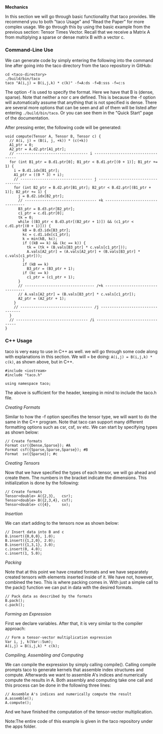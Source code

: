 **Mechanics**

In this section we will go through basic functionality that taco provides. We recommend you to both "taco Usage" and "Read the Paper" for more complex usage. We go through this by using the basic example from the previous section: Tensor Times Vector. Recall that we receive a Matrix A from multiplying a sparse or dense matrix B with a vector c.

### Command-Line Use

We can generate code by simply entering the following into the command line after going into the taco directory from the taco repository in GitHub:

```
cd <taco-directory>
./build/bin/taco
taco "A(i,j) = B(i,j,k) * c(k)" -f=A:ds -f=B:sss -f=c:s         
```

The option -f is used to specify the format. Here we have that B is (dense, sparse). Note that neither a nor c are defined. This is because the -f option will automatically assume that anything that is not specified is dense. There are several more options that can be seen and all of them will be listed after entering `./build/bin/taco`. Or you can see them in the "Quick Start" page of the documentation.  


After pressing enter, the following code will be generated:

```
void compute(Tensor A, Tensor B, Tensor c) {
  // A(i, j) = (B(i, j, +k)) * (c(+k))
  A1_ptr = 0;
  A2_ptr = A.d2.ptr[A1_ptr];
  // --------------------------------- i ----------------------------------
  for (int B1_ptr = B.d1.ptr[0]; B1_ptr < B.d1.ptr[(0 + 1)]; B1_ptr += 1) {
    i = B.d1.idx[B1_ptr];
    A1_ptr = ((0 * 3) + i);
    // --------------------------------- j ----------------------------------
    for (int B2_ptr = B.d2.ptr[B1_ptr]; B2_ptr < B.d2.ptr[(B1_ptr + 1)]; B2_ptr += 1) {
      j = B.d2.idx[B2_ptr];
      // --------------------------------- +k ---------------------------------
      B3_ptr = B.d3.ptr[B2_ptr];
      c1_ptr = c.d1.ptr[0];
      tk = 0;
      while ((B3_ptr < B.d3.ptr[(B2_ptr + 1)]) && (c1_ptr < c.d1.ptr[(0 + 1)])) {
        kB = B.d3.idx[B3_ptr];
        kc = c.d1.idx[c1_ptr];
        k = min(kB, kc);
        if ((kB == k) && (kc == k)) {
          tk = (tk + (B.vals[B3_ptr] * c.vals[c1_ptr]));
          A.vals[A2_ptr] = (A.vals[A2_ptr] + (B.vals[B3_ptr] * c.vals[c1_ptr]));
        }
        if (kB == k)
          B3_ptr = (B3_ptr + 1);
        if (kc == k)
          c1_ptr = (c1_ptr + 1);
      }
      // -------------------------------- /+k ---------------------------------
      // A.vals[A2_ptr] = (B.vals[B3_ptr] * c.vals[c1_ptr]);
      A2_ptr = (A2_ptr + 1);
    }
    // --------------------------------- /j ---------------------------------
  }
  // --------------------------------- /i ---------------------------------
}
```

### C++ Usage

taco is very easy to use in C++ as well. we will go through some code along with explanations in this section. We will = be doing: `A(i,j) = B(i,j,k) * c(k)`, as shown above, but in C++.

```
#include <iostream>
#include "taco.h"

using namespace taco;
```

The above is sufficient for the header, keeping in mind to include the taco.h file.

*Creating Formats*

Similar to how the -f option specifies the tensor type, we will want to do the same in the C++ program. Note that taco can support many different formatting options such as csr, csf, sv etc. We can start by specifying types as shown below:

```
// Create formats
Format csr({Dense,Sparse}); #A
Format csf({Sparse,Sparse,Sparse}); #B
Format  sv({Sparse}); #c
```

*Creating Tensors*

Now that we have specified the types of each tensor, we will go ahead and create them. The numbers in the bracket indicate the dimensions. This initialization is done by the following:

```
// Create formats
Tensor<double> A({2,3},   csr);
Tensor<double> B({2,3,4}, csf);
Tensor<double> c({4},     sv);
```

 *Insertion*

 We can start adding to the tensors now as shown below:

 ```
 // Insert data into B and c
 B.insert({0,0,0}, 1.0);
 B.insert({1,2,0}, 2.0);
 B.insert({1,3,1}, 3.0);
 c.insert(0, 4.0);
 c.insert(1, 5.0);
 ```

*Packing*

Note that at this point we have created formats and we have separately created tensors with elements inserted inside of it. We have not, however, combined the two. This is where packing comes in. With just a simple call to the pack() function we can put in data with the desired formats.

```
// Pack data as described by the formats
B.pack();
c.pack();
```

*Forming an Expression*

First we declare variables. After that, it is very similar to the compiler approach:

```
// Form a tensor-vector multiplication expression
Var i, j, k(Var::Sum);
A(i,j) = B(i,j,k) * c(k);
```

*Compiling, Assembling and Computing*

We can compile the expression by simply calling compile(). Calling compile prompts taco to generate kernels that assemble index structures and compute. Afterwards we want to assemble A's indices and numerically compute the results in A. Both assembly and computing take one call and this process can be done in the following three lines:

```
// Assemble A's indices and numerically compute the result
A.assemble();
A.compute();
```

And we have finished the computation of the tensor-vector multiplication.

Note:The entire code of this example is given in the taco repository under the apps folder.
